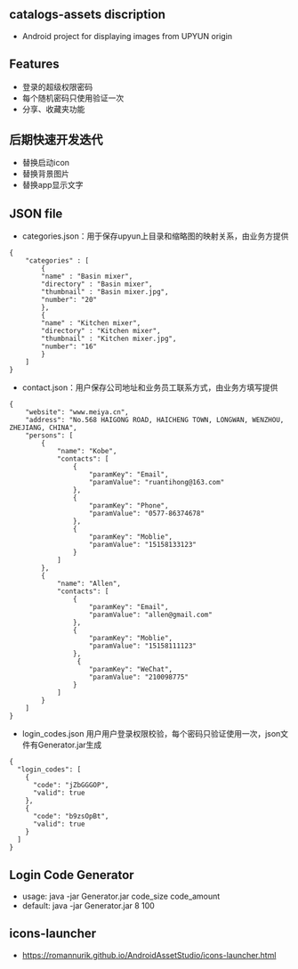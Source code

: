 ## catalogs-assets discription
- Android project for displaying images from UPYUN origin

## Features
- 登录的超级权限密码
- 每个随机密码只使用验证一次
- 分享、收藏夹功能

## 后期快速开发迭代
- 替换启动icon
- 替换背景图片
- 替换app显示文字

## JSON file
- categories.json：用于保存upyun上目录和缩略图的映射关系，由业务方提供
```
{
    "categories" : [
        {
        "name" : "Basin mixer",
        "directory" : "Basin mixer",
        "thumbnail" : "Basin mixer.jpg",
        "number": "20"
        },
        {
        "name" : "Kitchen mixer",
        "directory" : "Kitchen mixer",
        "thumbnail" : "Kitchen mixer.jpg",
        "number": "16"
        }
    ]
}
```
- contact.json：用户保存公司地址和业务员工联系方式，由业务方填写提供
```
{
    "website": "www.meiya.cn",
    "address": "No.568 HAIGONG ROAD, HAICHENG TOWN, LONGWAN, WENZHOU, ZHEJIANG, CHINA",
    "persons": [
        {
            "name": "Kobe",
            "contacts": [
                {
                    "paramKey": "Email",
                    "paramValue": "ruantihong@163.com"
                },
                {
                    "paramKey": "Phone",
                    "paramValue": "0577-86374678"
                },
                {
                    "paramKey": "Moblie",
                    "paramValue": "15158133123"
                }
            ]
        },
        {
            "name": "Allen",
            "contacts": [
                {
                    "paramKey": "Email",
                    "paramValue": "allen@gmail.com"
                },
                {
                    "paramKey": "Moblie",
                    "paramValue": "15158111123"
                },
                 {
                    "paramKey": "WeChat",
                    "paramValue": "210098775"
                }
            ]
        }
    ]
}
```
- login_codes.json 用户用户登录权限校验，每个密码只验证使用一次，json文件有Generator.jar生成
```
{
  "login_codes": [
    {
      "code": "jZbGGGOP",
      "valid": true
    },
    {
      "code": "b9zsOpBt",
      "valid": true
    }
  ]
}
```
## Login Code Generator
- usage: java -jar Generator.jar code_size code_amount
- default: java -jar Generator.jar 8 100

## icons-launcher
- https://romannurik.github.io/AndroidAssetStudio/icons-launcher.html
